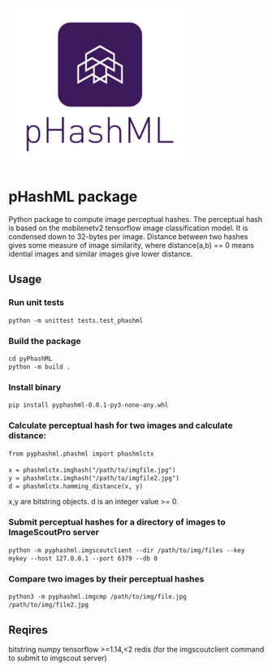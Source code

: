 ![banner](phashml.png)
# pHashML package

Python package to compute image perceptual hashes.  The
perceptual hash is based on the mobilenetv2 tensorflow image
classification model.  It is condensed down to 32-bytes per
image.  Distance between two hashes gives some measure of image
similarity, where distance(a,b) == 0 means idential images and
similar images give lower distance.  

## Usage

### Run unit tests

```
python -m unittest tests.test_phashml
```

### Build the package

```
cd pyPhashML
python -m build .
```

### Install binary

```
pip install pyphashml-0.0.1-py3-none-any.whl
```

### Calculate perceptual hash for two images and calculate distance:

```
from pyphashml.phashml import phashmlctx

x = phashmlctx.imghash("/path/to/imgfile.jpg")
y = phashmlctx.imghash("/path/to/imgfile2.jpg")
d = phashmlctx.hamming_distance(x, y)
```

x,y are bitstring objects.  d is an integer value >= 0. 

### Submit perceptual hashes for a directory of images to ImageScoutPro server

```
python -m pyphashml.imgscoutclient --dir /path/to/img/files --key mykey --host 127.0.0.1 --port 6379 --db 0
```

### Compare two images by their perceptual hashes

```
python3 -m pyphashml.imgcmp /path/to/img/file.jpg /path/to/img/file2.jpg
```

## Reqires

bitstring
numpy
tensorflow >=1.14,<2
redis (for the imgscoutclient command to submit to imgscout server)
